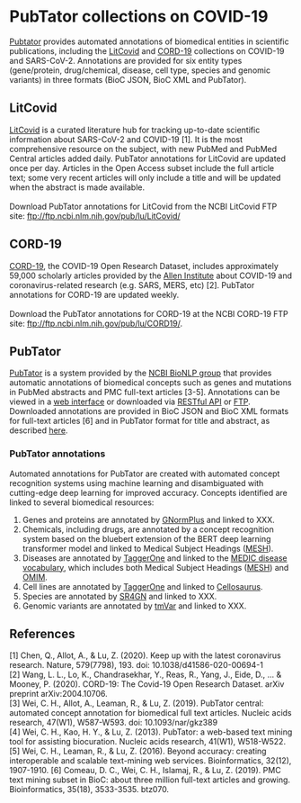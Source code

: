 # PubTator collections on COVID-19

[Pubtator](https://www.ncbi.nlm.nih.gov/research/pubtator/) provides automated annotations of biomedical entities in scientific publications, including the [LitCovid](https://www.ncbi.nlm.nih.gov/research/coronavirus/) and [CORD-19](https://pages.semanticscholar.org/coronavirus-research) collections on COVID-19 and SARS-CoV-2. Annotations are provided for six entity types (gene/protein, drug/chemical, disease, cell type, species and genomic variants) in three formats (BioC JSON, BioC XML and PubTator). 

## LitCovid
[LitCovid](https://www.ncbi.nlm.nih.gov/research/coronavirus/) is a curated literature hub for tracking up-to-date scientific information about SARS-CoV-2 and COVID-19 [1]. It is the most comprehensive resource on the subject, with new PubMed and PubMed Central articles added daily. PubTator annotations for LitCovid are updated once per day. Articles in the Open Access subset include the full article text; some very recent articles will only include a title and will be updated when the abstract is made available.<br/><br/>
Download PubTator annotations for LitCovid from the NCBI LitCovid FTP site: ftp://ftp.ncbi.nlm.nih.gov/pub/lu/LitCovid/

## CORD-19
[CORD-19](https://pages.semanticscholar.org/coronavirus-research), the COVID-19 Open Research Dataset, includes approximately 59,000 scholarly articles provided by the [Allen Institute](https://alleninstitute.org/) about COVID-19 and coronavirus-related research (e.g. SARS, MERS, etc) [2]. PubTator annotations for CORD-19 are updated weekly.<br/><br/>
Download the PubTator annotations for CORD-19 at the NCBI CORD-19 FTP site: ftp://ftp.ncbi.nlm.nih.gov/pub/lu/CORD19/.

## PubTator
[PubTator](https://www.ncbi.nlm.nih.gov/research/pubtator/) is a system provided by the [NCBI BioNLP group](https://www.ncbi.nlm.nih.gov/research/bionlp/) that provides automatic annotations of biomedical concepts such as genes and mutations in PubMed abstracts and PMC full-text articles [3-5]. Annotations can be viewed in a [web interface](https://www.ncbi.nlm.nih.gov/research/pubtator/) or downloaded via [RESTful API](https://www.ncbi.nlm.nih.gov/research/pubtator/api.html) or [FTP](ftp://ftp.ncbi.nlm.nih.gov/pub/lu/PubTatorCentral). Downloaded annotations are provided in BioC JSON and BioC XML formats for full-text articles [6] and in PubTator format for title and abstract, as described [here](https://www.ncbi.nlm.nih.gov/research/bionlp/APIs/format/). 

### PubTator annotations
Automated annotations for PubTator are created with automated concept recognition systems using machine learning and disambiguated with cutting-edge deep learning for improved accuracy. Concepts identified are linked to several biomedical resources:
1. Genes and proteins are annotated by [GNormPlus](https://www.ncbi.nlm.nih.gov/bionlp/Tools/gnormplus) and linked to XXX.
1. Chemicals, including drugs, are annotated by a concept recognition system based on the bluebert extension of the BERT deep learning transformer model and linked to Medical Subject Headings ([MESH](https://meshb.nlm.nih.gov/search)).
1. Diseases are annotated by [TaggerOne](https://www.ncbi.nlm.nih.gov/bionlp/Tools/taggerone) and linked to the [MEDIC disease vocabulary](http://ctdbase.org/downloads/#alldiseases), which includes both Medical Subject Headings ([MESH](https://meshb.nlm.nih.gov/search)) and [OMIM](https://www.omim.org/).
1. Cell lines are annotated by [TaggerOne](https://www.ncbi.nlm.nih.gov/bionlp/Tools/taggerone) and linked to [Cellosaurus](https://web.expasy.org/cellosaurus/).
1. Species are annotated by [SR4GN](https://www.ncbi.nlm.nih.gov/bionlp/Tools/sr4gn) and linked to XXX.
1. Genomic variants are annotated by [tmVar](https://www.ncbi.nlm.nih.gov/bionlp/Tools/tmvar) and linked to XXX.

## References
[1] Chen, Q., Allot, A., & Lu, Z. (2020). Keep up with the latest coronavirus research. Nature, 579(7798), 193. doi: 10.1038/d41586-020-00694-1<br/>
[2] Wang, L. L., Lo, K., Chandrasekhar, Y., Reas, R., Yang, J., Eide, D., ... & Mooney, P. (2020). CORD-19: The Covid-19 Open Research Dataset. arXiv preprint arXiv:2004.10706.<br/>
[3] Wei, C. H., Allot, A., Leaman, R., & Lu, Z. (2019). PubTator central: automated concept annotation for biomedical full text articles. Nucleic acids research, 47(W1), W587-W593. doi: 10.1093/nar/gkz389<br/>
[4] Wei, C. H., Kao, H. Y., & Lu, Z. (2013). PubTator: a web-based text mining tool for assisting biocuration. Nucleic acids research, 41(W1), W518-W522.
[5] Wei, C. H., Leaman, R., & Lu, Z. (2016). Beyond accuracy: creating interoperable and scalable text-mining web services. Bioinformatics, 32(12), 1907-1910.
[6] Comeau, D. C., Wei, C. H., Islamaj, R., & Lu, Z. (2019). PMC text mining subset in BioC: about three million full-text articles and growing. Bioinformatics, 35(18), 3533-3535. btz070.<br/>

